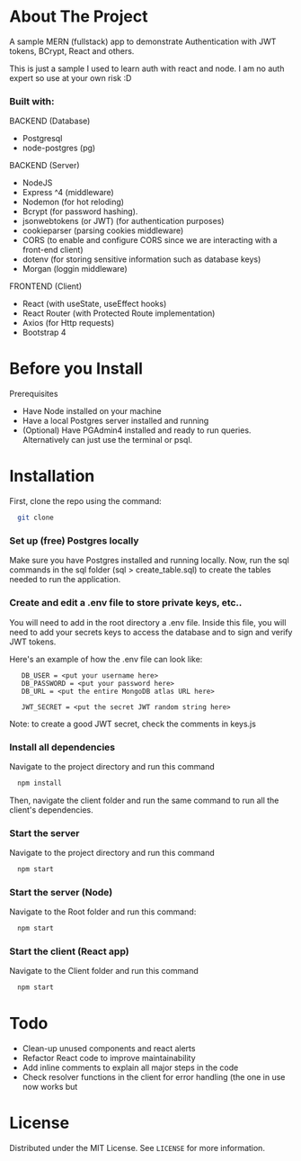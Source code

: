 <!-- ABOUT THE PROJECT -->
# About The Project


A sample MERN (fullstack) app to demonstrate Authentication with JWT tokens, BCrypt, React and others. 

This is just a sample I used to learn auth with react and node. I am no auth expert so use at your own risk :D 

### Built with:

BACKEND (Database)
* Postgresql
* node-postgres (pg)


BACKEND (Server)
* NodeJS
* Express ^4 (middleware)
* Nodemon (for hot reloding)
* Bcrypt (for password hashing).
* jsonwebtokens (or JWT) (for authentication purposes)
* cookieparser (parsing cookies middleware)
* CORS (to enable and configure CORS since we are interacting with a front-end client)
* dotenv (for storing sensitive information such as database keys)
* Morgan (loggin middleware)

FRONTEND (Client)
* React (with useState, useEffect hooks)
* React Router (with Protected Route implementation)
* Axios (for Http requests)
* Bootstrap 4 

# Before you Install

Prerequisites 
* Have Node installed on your machine
* Have a local Postgres server installed and running 
* (Optional) Have PGAdmin4 installed and ready to run queries. Alternatively can just use the terminal or psql.  

<!-- GETTING STARTED -->
# Installation

First, clone the repo using the command:
```sh
  git clone
  ```

### Set up (free) Postgres locally 

Make sure you have Postgres installed and running locally.
Now, run the sql commands in the sql folder (sql > create_table.sql) to create the tables needed to run the application.


### Create and edit a .env file to store private keys, etc..

You will need to add in the root directory a .env file. Inside this file, you will need to add your secrets keys to access the database and to sign and verify JWT tokens. 

Here's an example of how the .env file can look like: 

``` 
   DB_USER = <put your username here>
   DB_PASSWORD = <put your password here>
   DB_URL = <put the entire MongoDB atlas URL here>

   JWT_SECRET = <put the secret JWT random string here>

   ```
Note: to create a good JWT secret, check the comments in keys.js

### Install all dependencies

Navigate to the project directory and run this command 
```sh
  npm install
  ```

Then, navigate the client folder and run the same command to run all the client's dependencies.  

### Start the server

Navigate to the project directory and run this command 
```sh
  npm start 
  ```  

### Start the server (Node)

Navigate to the Root folder and run this command:
```sh
  npm start
  ```     

### Start the client (React app)

Navigate to the Client folder and run this command 
```sh
  npm start
  ```    


# Todo

* Clean-up unused components and react alerts
* Refactor React code to improve maintainability
* Add inline comments to explain all major steps in the code
* Check resolver functions in the client for error handling (the one in use now works but 



<!-- LICENSE -->
# License

Distributed under the MIT License. See `LICENSE` for more information.

 




<!-- MARKDOWN LINKS & IMAGES -->
<!-- https://www.markdownguide.org/basic-syntax/#reference-style-links -->
